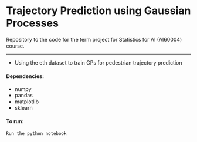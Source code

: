 # Trajectory Prediction using Gaussian Processes

Repository to the code for the term project for Statistics for AI (AI60004) course.

-----
- Using the eth dataset to train GPs for pedestrian trajectory prediction

#### Dependencies:
- numpy
- pandas
- matplotlib
- sklearn

#### To run:

```
Run the python notebook
```